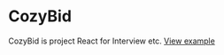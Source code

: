 # CozyBid
CozyBid is project React for Interview etc.
[View example](https://akon3000.github.io/CozyBid/build/)
